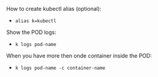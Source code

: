 How to create kubectl alias (optional):
- `alias k=kubectl`

Show the POD logs:
- `k logs pod-name`

When you have more then onde container inside the POD:
- `k logs pod-name -c container-name`
